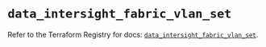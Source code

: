 # `data_intersight_fabric_vlan_set`

Refer to the Terraform Registry for docs: [`data_intersight_fabric_vlan_set`](https://registry.terraform.io/providers/ciscodevnet/intersight/1.0.71/docs/data-sources/fabric_vlan_set).
